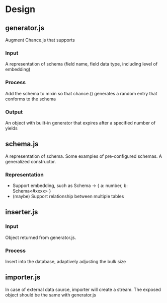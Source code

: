 # Design

## generator.js

Augment Chance.js that supports

### Input

A representation of schema (field name, field data type, including
level of embedding)

### Process

Add the schema to mixin so that chance.<schema name>() generates a
random entry that conforms to the schema

### Output

An object with built-in generator that expires after a specified
number of yields

## schema.js

A representation of schema.
Some examples of pre-configured schemas.
A generalized constructor.

### Representation

* Support embedding, such as Schema -> { a: number, b: Schema<#xxxx> }
* (maybe) Support relationship between multiple tables

## inserter.js

### Input

Object returned from generator.js.

### Process

Insert into the database, adaptively adjusting the bulk size

## importer.js

In case of external data source, importer will create a stream.
The exposed object should be the same with generator.js
